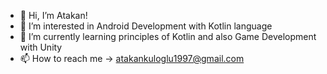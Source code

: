 - 👋 Hi, I’m Atakan!
- 👀 I’m interested in Android Development with Kotlin language
- 🌱 I’m currently learning principles of Kotlin and also Game Development with Unity
- 📫 How to reach me -> atakankuloglu1997@gmail.com

<!---
At2-cmd/At2-cmd is a ✨ special ✨ repository because its `README.md` (this file) appears on your GitHub profile.
You can click the Preview link to take a look at your changes.
--->
